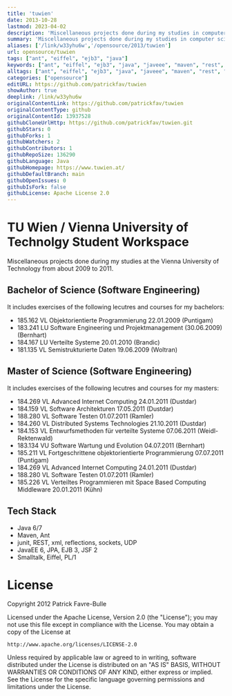 ```yaml
---
title: 'tuwien'
date: 2013-10-28
lastmod: 2023-04-02
description: 'Miscellaneous projects done during my studies in computer science at the Vienna University of Technology from about 2009 to 2011.'
summary: 'Miscellaneous projects done during my studies in computer science at the Vienna University of Technology from about 2009 to 2011.'
aliases: ['/link/w33yhu6w','/opensource/2013/tuwien']
url: opensource/tuwien
tags: ["ant", "eiffel", "ejb3", "java"]
keywords: ["ant", "eiffel", "ejb3", "java", "javeee", "maven", "rest", "smalltalk", "university-course"]
alltags: ["ant", "eiffel", "ejb3", "java", "javeee", "maven", "rest", "smalltalk", "university-course", "github", "Java"]
categories: ["opensource"]
editURL: https://github.com/patrickfav/tuwien
showAuthor: true
deeplink: /link/w33yhu6w
originalContentLink: https://github.com/patrickfav/tuwien
originalContentType: github
originalContentId: 13937528
githubCloneUrlHttp: https://github.com/patrickfav/tuwien.git
githubStars: 0
githubForks: 1
githubWatchers: 2
githubContributors: 1
githubRepoSize: 136290
githubLanguage: Java
githubHomepage: https://www.tuwien.at/
githubDefaultBranch: main
githubOpenIssues: 0
githubIsFork: false
githubLicense: Apache License 2.0
---
```

# TU Wien / Vienna University of Technolgy Student Workspace

Miscellaneous projects done during my studies at the Vienna University of Technology from about 2009 to 2011.

## Bachelor of Science (Software Engineering)
It includes exercises of the following lecutres and courses for my bachelors:

* 185.162	VL	Objektorientierte Programmierung 22.01.2009	(Puntigam)
* 183.241	LU	Software Engineering und Projektmanagement (30.06.2009) (Bernhart)
* 184.167	LU	Verteilte Systeme 20.01.2010 (Brandic)
* 181.135	VL	Semistrukturierte Daten	19.06.2009	(Woltran)

## Master of Science (Software Engineering)
It includes exercises of the following lecutres and courses for my masters:

* 184.269	VL	Advanced Internet Computing	24.01.2011 (Dustdar)
* 184.159	VL	Software Architekturen 17.05.2011 (Dustdar)
* 188.280	VL	Software Testen 01.07.2011 (Ramler)
* 184.260	VL	Distributed Systems Technologies 21.10.2011 (Dustdar)
* 184.153	VL	Entwurfsmethoden für verteilte Systeme 07.06.2011 (Weidl-Rektenwald)
* 183.134	VU	Software Wartung und Evolution 04.07.2011 (Bernhart)
* 185.211	VL	Fortgeschrittene objektorientierte Programmierung 07.07.2011 (Puntigam)
* 184.269	VL	Advanced Internet Computing 24.01.2011 (Dustdar)
* 188.280	VL	Software Testen 01.07.2011 (Ramler)
* 185.226	VL	Verteiltes Programmieren mit Space Based Computing Middleware 20.01.2011 (Kühn)

## Tech Stack

* Java 6/7  
* Maven, Ant
* junit, REST, xml, reflections, sockets, UDP
* JavaEE 6, JPA, EJB 3, JSF 2
* Smalltalk, Eiffel, PL/1

# License

Copyright 2012 Patrick Favre-Bulle

Licensed under the Apache License, Version 2.0 (the "License");
you may not use this file except in compliance with the License.
You may obtain a copy of the License at

    http://www.apache.org/licenses/LICENSE-2.0

Unless required by applicable law or agreed to in writing, software
distributed under the License is distributed on an "AS IS" BASIS,
WITHOUT WARRANTIES OR CONDITIONS OF ANY KIND, either express or implied.
See the License for the specific language governing permissions and
limitations under the License.
